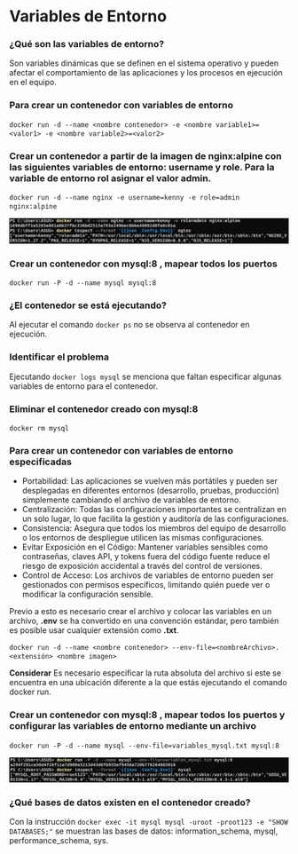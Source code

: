# Variables de Entorno
### ¿Qué son las variables de entorno?

Son variables dinámicas que se definen en el sistema operativo y pueden afectar el comportamiento de las aplicaciones y los procesos en ejecución en el equipo.

### Para crear un contenedor con variables de entorno

```
docker run -d --name <nombre contenedor> -e <nombre variable1>=<valor1> -e <nombre variable2>=<valor2>
```

### Crear un contenedor a partir de la imagen de nginx:alpine con las siguientes variables de entorno: username y role. Para la variable de entorno rol asignar el valor admin.
```
docker run -d --name nginx -e username=kenny -e role=admin nginx:alpine
```
![Variables de entorno nginx](img/var_ent_nginx.png)

### Crear un contenedor con mysql:8 , mapear todos los puertos
```
docker run -P -d --name mysql mysql:8 
```

### ¿El contenedor se está ejecutando?

Al ejecutar el comando `docker ps` no se observa al contenedor en ejecución.

### Identificar el problema

Ejecutando `docker logs mysql` se menciona que faltan especificar algunas variables de entorno para el contenedor.

### Eliminar el contenedor creado con mysql:8 
```
docker rm mysql
```

### Para crear un contenedor con variables de entorno especificadas
- Portabilidad: Las aplicaciones se vuelven más portátiles y pueden ser desplegadas en diferentes entornos (desarrollo, pruebas, producción) simplemente cambiando el archivo de variables de entorno.
- Centralización: Todas las configuraciones importantes se centralizan en un solo lugar, lo que facilita la gestión y auditoría de las configuraciones.
- Consistencia: Asegura que todos los miembros del equipo de desarrollo o los entornos de despliegue utilicen las mismas configuraciones.
- Evitar Exposición en el Código: Mantener variables sensibles como contraseñas, claves API, y tokens fuera del código fuente reduce el riesgo de exposición accidental a través del control de versiones.
- Control de Acceso: Los archivos de variables de entorno pueden ser gestionados con permisos específicos, limitando quién puede ver o modificar la configuración sensible.

Previo a esto es necesario crear el archivo y colocar las variables en un archivo, **.env** se ha convertido en una convención estándar, pero también es posible usar cualquier extensión como **.txt**.
```
docker run -d --name <nombre contenedor> --env-file=<nombreArchivo>.<extensión> <nombre imagen>
```
**Considerar**
Es necesario especificar la ruta absoluta del archivo si este se encuentra en una ubicación diferente a la que estás ejecutando el comando docker run.

### Crear un contenedor con mysql:8 , mapear todos los puertos y configurar las variables de entorno mediante un archivo
```
docker run -P -d --name mysql --env-file=variables_mysql.txt mysql:8
```
![Variables de entorno mysql](img/var_ent_mysql.png)

### ¿Qué bases de datos existen en el contenedor creado?
Con la instrucción `docker exec -it mysql mysql -uroot -proot123 -e "SHOW DATABASES;"` se muestran las bases de datos: information_schema, mysql, performance_schema, sys.
